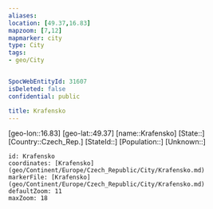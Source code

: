 ```yaml
---
aliases: 
location: [49.37,16.83]
mapzoom: [7,12] 
mapmarker: city 
type: City
tags:
- geo/City


SpocWebEntityId: 31607
isDeleted: false
confidential: public

title: Krafensko
---
```

[geo-lon::16.83]
[geo-lat::49.37]
[name::Krafensko]
[State::]
[Country::Czech_Rep.]
[StateId::]
[Population::]
[Unknown::]


```leaflet
id: Krafensko
coordinates: [Krafensko](geo/Continent/Europe/Czech_Republic/City/Krafensko.md)
markerFile: [Krafensko](geo/Continent/Europe/Czech_Republic/City/Krafensko.md)
defaultZoom: 11 
maxZoom: 18
```


